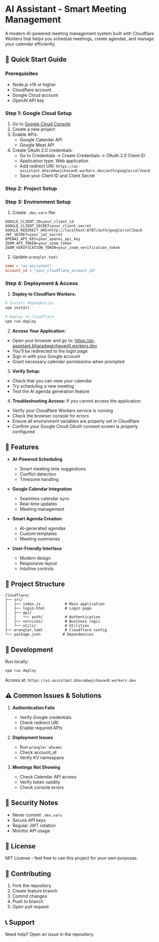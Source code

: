 # AI Assistant - Smart Meeting Management

A modern AI-powered meeting management system built with Cloudflare Workers that helps you schedule meetings, create agendas, and manage your calendar efficiently.

## 🚀 Quick Start Guide

### Prerequisites
- Node.js v16 or higher
- Cloudflare account
- Google Cloud account
- OpenAI API key

### Step 1: Google Cloud Setup
1. Go to [Google Cloud Console](https://console.cloud.google.com)
2. Create a new project
3. Enable APIs:
   - Google Calendar API
   - Google Meet API
4. Create OAuth 2.0 credentials:
   - Go to Credentials → Create Credentials → OAuth 2.0 Client ID
   - Application type: Web application
   - Add redirect URI: `https://ai-assistant.bharadwajchavan0.workers.dev/auth/google/callback`
   - Save your Client ID and Client Secret

### Step 2: Project Setup

### Step 3: Environment Setup
1. Create `.dev.vars` file:

```env
GOOGLE_CLIENT_ID=your_client_id
GOOGLE_CLIENT_SECRET=your_client_secret
GOOGLE_REDIRECT_URI=http://localhost:8787/auth/google/callback
JWT_SECRET=your_jwt_secret
OPENAI_API_KEY=your_openai_api_key
ZOOM_API_TOKEN=your_zoom_token
ZOOM_VERIFICATION_TOKEN=your_zoom_verification_token
```

2. Update `wrangler.toml`:
```toml
name = "ai-assistant"
account_id = "your_cloudflare_account_id"
```

### Step 4: Deployment & Access

1. **Deploy to Cloudflare Workers:**
```bash
# Install dependencies
npm install

# Deploy to Cloudflare
npm run deploy
```

2. **Access Your Application:**
- Open your browser and go to: https://ai-assistant.bharadwajchavan0.workers.dev
- You'll be redirected to the login page
- Sign in with your Google account
- Grant necessary calendar permissions when prompted

3. **Verify Setup:**
- Check that you can view your calendar
- Try scheduling a new meeting
- Test the AI agenda generation feature

4. **Troubleshooting Access:**
If you cannot access the application:
- Verify your Cloudflare Workers service is running
- Check the browser console for errors
- Ensure all environment variables are properly set in Cloudflare
- Confirm your Google Cloud OAuth consent screen is properly configured

## 🎯 Features

- **AI-Powered Scheduling**
  - Smart meeting time suggestions
  - Conflict detection
  - Timezone handling

- **Google Calendar Integration**
  - Seamless calendar sync
  - Real-time updates
  - Meeting management

- **Smart Agenda Creation**
  - AI-generated agendas
  - Custom templates
  - Meeting summaries

- **User-Friendly Interface**
  - Modern design
  - Responsive layout
  - Intuitive controls

## 📁 Project Structure
```
Cloudflare/
├── src/
│   ├── index.js           # Main application
│   ├── login.html         # Login page
│   ├── api/
│   │   └── auth/          # Authentication
│   ├── services/          # Business logic
│   └── utils/             # Utilities
├── wrangler.toml          # Cloudflare config
└── package.json          # Dependencies
```

## 🔧 Development

Run locally:
```bash
npm run deploy
```
Access at: `https://ai-assistant.bharadwajchavan0.workers.dev`

## ⚠️ Common Issues & Solutions

1. **Authentication Fails**
   - Verify Google credentials
   - Check redirect URI
   - Enable required APIs

2. **Deployment Issues**
   - Run `wrangler whoami`
   - Check account_id
   - Verify KV namespace

3. **Meetings Not Showing**
   - Check Calendar API access
   - Verify token validity
   - Check console errors

## 🔐 Security Notes

- Never commit `.dev.vars`
- Secure API keys
- Regular JWT rotation
- Monitor API usage

## 📝 License

MIT License - feel free to use this project for your own purposes.

## 🤝 Contributing

1. Fork the repository
2. Create feature branch
3. Commit changes
4. Push to branch
5. Open pull request

## 📞 Support

Need help? Open an issue in the repository.
